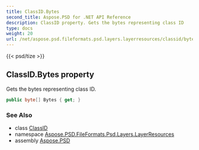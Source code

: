 ```yaml
---
title: ClassID.Bytes
second_title: Aspose.PSD for .NET API Reference
description: ClassID property. Gets the bytes representing class ID
type: docs
weight: 20
url: /net/aspose.psd.fileformats.psd.layers.layerresources/classid/bytes/
---
```

{{< psd/tize >}}
## ClassID.Bytes property

Gets the bytes representing class ID.

```csharp
public byte[] Bytes { get; }
```

### See Also

* class [ClassID](../)
* namespace [Aspose.PSD.FileFormats.Psd.Layers.LayerResources](../../classid/)
* assembly [Aspose.PSD](../../../)


